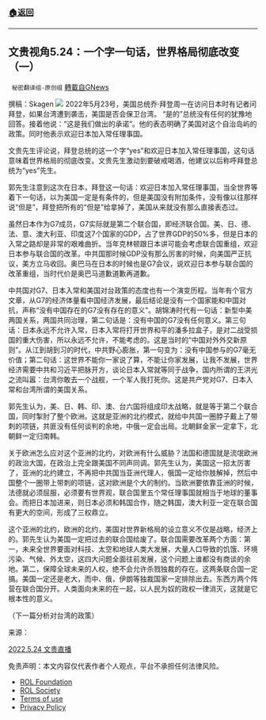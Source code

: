 ###  [:house:返回](README.md)
---


## 文贵视角5.24：一个字一句话，世界格局彻底改变 （一）
` 秘密翻译组-原创组` [轉載自GNews](https://gnews.org/zh-hans/2592991/)

撰稿：Skagen
 ![](https://assets.gnews.org/wp-content/uploads/2022/05/1-272_1653412693.jpg) 
2022年5月23号，美国总统乔·拜登周一在访问日本时有记者问拜登，如果台湾遭到袭击，美国是否会保卫台湾。 “是的”总统没有任何的犹豫地回答。接着他说：“这是我们做出的承诺”。他的表态明确了美国对这个自治岛屿的政策。同时他表示欢迎日本加入常任理事国。
 
文贵先生评论说，拜登总统的这一个字“yes”和欢迎日本加入常任理事国，这句话意味着世界格局的彻底改变。文贵先生激动到要破戒喝酒，他建议以后称呼拜登总统为“yes”先生。
 
郭先生注意到这次在日本，拜登这一句话：欢迎日本加入常任理事国，当全世界等着下一句话，以为美国一定是有条件的，但是美国没有附加条件，没有像以往那样说“但是”，拜登把所有的“但是”给拿掉了，美国从来就没有那么直接表态过。
 
虽然日本作为G7成员，G7实际就是第二个联合国，即经济联合国。美、日、德、法、意、澳大利亚、印度这7个国家的GDP，占了世界GDP的50%多，但是日本的入常之路却是非常的艰难曲折。当年克林顿跟日本讲可能会考虑联合国重组，欢迎日本参与联合国的改革。中共国那时候GDP没有那么厉害的时候，向美国严正抗议，美方立马收回。奥巴马在日本的时候也是G7会议，说欢迎日本参与联合国的改革重组，当时代价是奥巴马道歉道歉再道歉。
 
中共国对G7、日本入常和美国对台政策的态度也有一个演变历程。当年有个官方文章，从G7的经济体量看中国经济发展，最后结论是没有一个国家能和中国对抗，声称“没有中国存在的G7没有存在的意义”。胡锦涛时代有一句话：新型中美两国关系，两国共同治理，第二句话是：没有中国的G7没有任何意义。第三句话：日本永远不允许入常，日本入常将打开世界和平的潘多拉盒子，是对二战受损国的重大伤害，所以永远不允许，不能考虑的。这是当时的“中国对外外交新原则”。从江到胡到习的时代，中共野心膨胀，第一句变为：没有中国参与的G7毫无价值；第二句话：这世界不能你一家说了算，不能让你家发展，让我不发展，世界经济需要中共和习近平把脉开方，谈论日本入常就等同于战争，国内所谓的王洪光之流叫嚣：台湾你敢去一个战舰，一个军人我打死你。这是共产党对G7、日本入常和台湾所谓的美国关系。
 
郭先生认为，美、日、韩、印、澳、台六国将组成印太战略，就是等于第二个联合国，同时掣肘了整个欧洲。这就是亚洲的北约模式，就给中共国一圈脖子戴上了带刺的项链，共匪没有任何谈判的余地，中俄一定会出局。北朝鲜金家一定拿下，北朝鲜一定归南韩。
 
关于欧洲怎么应对这个亚洲的北约，对欧洲有什么威胁？法国和德国就是流氓欧洲的政治大国，在政治上完全跟美国不同声同调。郭先生认为，美国这一招太厉害了，亚洲的北约建立，不再把中共国当亚洲代理人，俄国一定给你肢解掉，然后中国整个一圈带上带刺的项链，这对欧洲是个大的制约。当欧洲要依靠亚洲的时候，法德就必须屈服，必须要有世界观，联合国里五个常任理事国就相当于地球的董事会。而把日本加进来，则日本必须和韩国合作，随之韩国，澳大利亚一定在联合国有更大的空间，形成了三权鼎立。
 
这个亚洲的北约，欧洲的北约，美国对世界新格局的设立意义不仅是战略，经济上的。郭先生认为美国一定把过去的联合国给废了。联合国需要改革两个方面：第一，未来全世界要面对科技、太空和地球人类大发展，大量人口导致的饥饿、环境污染、气候、外太空，这四大问题全面往前发展，这个问题上谁都没有商谈的余地。第二，保障全球未来的人权，绝不会允许杀戮独裁的存在。这两条联合国一定搞。美国一定还是老大，而中、俄，伊朗等独裁国家一定排除出去。东西方两个阵营在联合国分开。人类面向未来的在一起，以人民为奴的政权一律消灭，这就是它根本性的意义。
 
（下一篇分析对台湾的政策）
 
来源：
 
[2022.5.24 文贵直播](https://gettr.com/streaming/p1b3e7k8191)

免责声明：本文内容仅代表作者个人观点，平台不承担任何法律风险。
  
- [ROL Foundation](https://rolfoundation.org/)
- [ROL Society](https://rolsociety.org/)
- [Terms of use](https://gnews.org/terms-of-use-3/)
- [Privacy Policy](https://gnews.org/privacy-policy/)
